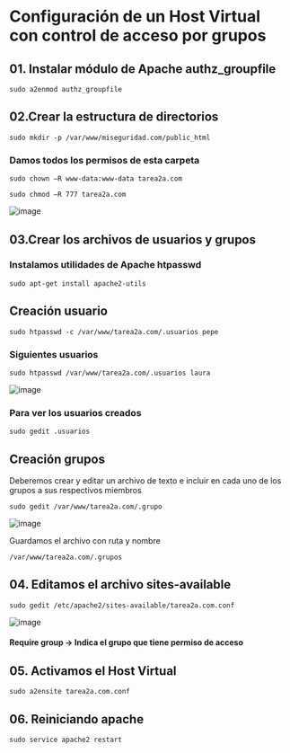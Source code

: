 # Configuración de un Host Virtual con control de acceso por grupos
## 01. Instalar módulo de Apache authz_groupfile
```
sudo a2enmod authz_groupfile
```
## 02.Crear la estructura de directorios
```
sudo mkdir -p /var/www/miseguridad.com/public_html
```
### Damos todos los permisos de esta carpeta
```
sudo chown –R www-data:www-data tarea2a.com

sudo chmod –R 777 tarea2a.com
```
![image](https://user-images.githubusercontent.com/93767832/142099579-f5c1143a-1e0e-4849-9072-011966709e8e.png)

## 03.Crear los archivos de usuarios y grupos
### Instalamos utilidades de Apache htpasswd
```
sudo apt-get install apache2-utils
```

## Creación usuario
```
sudo htpasswd -c /var/www/tarea2a.com/.usuarios pepe
```
### Siguientes usuarios
```
sudo htpasswd /var/www/tarea2a.com/.usuarios laura
```
![image](https://user-images.githubusercontent.com/93767832/142128528-18122e3f-fe7a-4d2e-a2b6-e4631301ee1f.png)

### Para ver los usuarios creados
```
sudo gedit .usuarios
```
## Creación grupos
Deberemos crear y editar un archivo de texto e incluir en cada uno de los grupos a sus respectivos miembros

```
sudo gedit /var/www/tarea2a.com/.grupo
```
![image](https://user-images.githubusercontent.com/93767832/142129007-ce17d1a7-dcf2-4910-a29c-291826708f1c.png)

Guardamos el archivo con ruta y nombre
```
/var/www/tarea2a.com/.grupos
```
## 04. Editamos el archivo sites-available

```
sudo gedit /etc/apache2/sites-available/tarea2a.com.conf
```
![image](https://user-images.githubusercontent.com/93767832/142129896-a1726f7a-03fb-4cec-a05d-f468f0c7ad09.png)
#### Require group -> Indica el grupo que tiene permiso de acceso

## 05. Activamos el Host Virtual

```
sudo a2ensite tarea2a.com.conf
```
## 06. Reiniciando apache

```
sudo service apache2 restart
```
